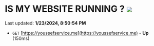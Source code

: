 # IS MY WEBSITE RUNNING ? [![](https://img.shields.io/static/v1?label=Sponsor&message=%E2%9D%A4&logo=GitHub&color=%23fe8e86)](https://github.com/sponsors/<username>)

Last updated: **1/23/2024, 8:50:54 PM**

- `GET` [https://youssefservice.me](https://youssefservice.me) - **Up** (150ms)
